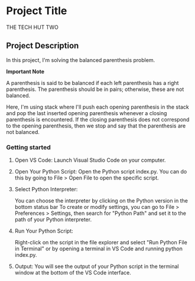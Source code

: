 # Project Title

THE TECH HUT TWO

## Project Description

In this project, I'm solving the balanced parenthesis problem.

**Important Note**

A parenthesis is said to be balanced if each left parenthesis has a right parenthesis. 
The parenthesis should be in pairs; otherwise, these are not balanced. 

Here, I'm using stack where I'll push each opening parenthesis in the stack and pop the last inserted opening parenthesis whenever a closing parenthesis is encountered. If the closing parenthesis does not correspond to the opening parenthesis, then we stop and say that the parenthesis are not balanced.

### Getting started
1. Open VS Code: Launch Visual Studio Code on your computer.

2. Open Your Python Script: Open the Python script index.py. You can do this by going to File > Open File to open the specific script.

3. Select Python Interpreter:

    You can choose the interpreter by clicking on the Python version in the bottom status bar 
    To create or modify settings, you can go to File > Preferences > Settings, then search for "Python Path" and set it to the path of your Python interpreter.

4. Run Your Python Script:

    Right-click on the script in the file explorer and select "Run Python File in Terminal" or by opening a terminal in VS Code and running python index.py.


5. Output: You will see the output of your Python script in the terminal window at the bottom of the VS Code interface.